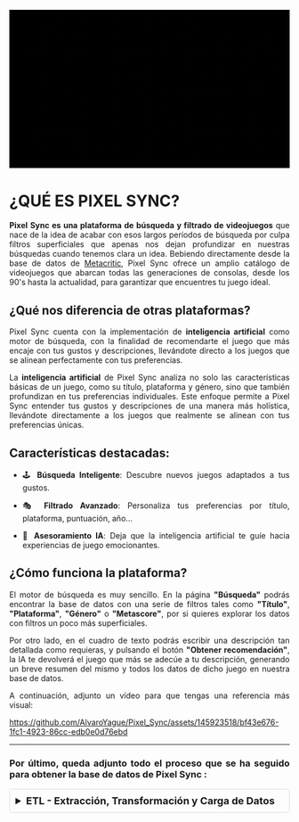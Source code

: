 ![Alt Img](https://github.com/AlvaroYague/Pixel_Sync/blob/main/images/juegos.gif)

<div style="text-align: justify;">

# ¿QUÉ ES PIXEL SYNC?
**Pixel Sync es una plataforma de búsqueda y filtrado de videojuegos** que nace de la idea de acabar con esos largos períodos de búsqueda por culpa filtros superficiales que apenas nos dejan profundizar en nuestras búsquedas cuando tenemos clara un idea. Bebiendo directamente desde la base de datos de [Metacritic](https://www.metacritic.com/game/), Pixel Sync ofrece un amplio catálogo de videojuegos que abarcan todas las generaciones de consolas, desde los 90's hasta la actualidad, para garantizar que encuentres tu juego ideal.

## ¿Qué nos diferencia de otras plataformas?

Pixel Sync cuenta con la implementación de **inteligencia artificial** como motor de búsqueda, con la finalidad de recomendarte el juego que más encaje con tus gustos y descripciones, llevándote directo a los juegos que se alinean perfectamente con tus preferencias.

La **inteligencia artificial** de Pixel Sync analiza no solo las características básicas de un juego, como su título, plataforma y género, sino que también profundizan en tus preferencias individuales. Este enfoque permite a Pixel Sync entender tus gustos y descripciones de una manera más holística, llevándote directamente a los juegos que realmente se alinean con tus preferencias únicas.

## Características destacadas:
- 🕹 **Búsqueda Inteligente**: Descubre nuevos juegos adaptados a tus gustos.

- 🎭 **Filtrado Avanzado**: Personaliza tus preferencias por título, plataforma, puntuación, año...

- 🚀 **Asesoramiento IA**: Deja que la inteligencia artificial te guíe hacia experiencias de juego emocionantes.

## ¿Cómo funciona la plataforma?

El motor de búsqueda es muy sencillo. En la página **"Búsqueda"** podrás encontrar la base de datos con una serie de filtros tales como **"Título"**, **"Plataforma"**, **"Género"** o **"Metascore"**, por si quieres explorar los datos con filtros un poco más superficiales.

Por otro lado, en el cuadro de texto podrás escribir una descripción tan detallada como requieras, y pulsando el botón **"Obtener recomendación"**, la IA te devolverá el juego que más se adecúe a tu descripción, generando un breve resumen del mismo y todos los datos de dicho juego en nuestra base de datos.

A continuación, adjunto un vídeo para que tengas una referencia más visual:

https://github.com/AlvaroYague/Pixel_Sync/assets/145923518/bf43e676-1fc1-4923-86cc-edb0e0d76ebd 
  
------------------------------------------------------------- 

### Por último, queda adjunto todo el proceso que se ha seguido para obtener la base de datos de Pixel Sync :

<details style="padding: 10px; border: 1px solid #ddd; border-radius: 5px;">
  <summary style="font-size: 18px; font-weight: bold;">ETL - Extracción, Transformación y Carga de Datos</summary>
<br>

**Todos los archivos de datos se encuentran en la carpeta *"data"***

**En la carpeta *"notebooks"* encontrarás cómo se realizó cada proceso:**

### 🌐 Extracción de Datos de Metacritic:

En la fase de extracción, obtuve los datos de [Metacritic](https://www.metacritic.com/game/) a través de una llamada a la **API externa** de [Apify](https://apify.com/). La base de datos, posteriormente, fue exportada a un archivo .CSV ("metacritic.csv") para proceder a su tranformación y limpieza.

### 🧹 Transformación con Pandas:

Una vez recabados los datos, utilizamos la librería **Pandas** de Python para transformar y limpiar los mismos, empezando por una buena *exploración del dato, así como la utilización de herramientas tales como limpieza de duplicados, agrupaciones y transformación de valores únicos, tratamiento de nulos*...etc. Exportar el resultado nos dará como resultado  "metacritic_transform.csv".


### 🚚 Carga en la Base de Datos SQL:

Finalmente, con los datos ya transformados, estos son importados a una **base de datos en SQL** creada y exportada desde Python, con la finalidad de tener un acceso sencillo a los mismo a la hora de modificarlos y actualizarlos.

### Extra: Traducción de los datos

Como extra, se ha realizado una pequeña *transformación de datos y aplicación de la librería GoogleTrans para traducir toda la base de datos al español*, ya que en primera instancia esta se encuentra en inglés. Como resultado, obtenermos el archivo "metacritic_es.csv".

</details>

</div>

